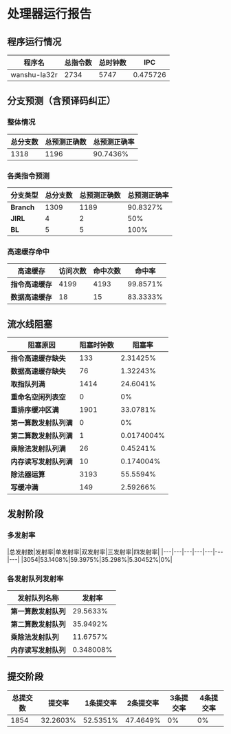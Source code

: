 # 处理器运行报告
## 程序运行情况
|程序名|总指令数|总时钟数|IPC|
|---|---|---|---|
|wanshu-la32r|2734|5747|0.475726|

## 分支预测（含预译码纠正）
### 整体情况
|总分支数|总预测正确数|总预测正确率|
|---|---|---|
|1318|1196|90.7436%|

### 各类指令预测
|分支类型|总分支数|总预测正确数|总预测正确率|
|---|---|---|---|
|**Branch**| 1309 | 1189 | 90.8327%|
|**JIRL**| 4 | 2 | 50%|
|**BL**| 5 | 5 | 100%|

### 高速缓存命中
|高速缓存|访问次数|命中次数|命中率|
|---|---|---|---|
|**指令高速缓存**| 4199 | 4193 | 99.8571%|
|**数据高速缓存**| 18 | 15 | 83.3333%|
## 流水线阻塞
|阻塞原因|阻塞时钟数|阻塞率|
|---|---|---|
|**指令高速缓存缺失**| 133 | 2.31425%|
|**数据高速缓存缺失**| 76 | 1.32243%|
|**取指队列满**| 1414 | 24.6041%|
|**重命名空闲列表空**|0 | 0%|
|**重排序缓冲区满**|1901 | 33.0781%|
|**第一算数发射队列满**|0 | 0%|
|**第二算数发射队列满**|1 | 0.0174004%|
|**乘除法发射队列满**|26 | 0.45241%|
|**内存读写发射队列满**|10 | 0.174004%|
|**除法器运算**|3193 | 55.5594%|
|**写缓冲满**|149 | 2.59266%|

## 发射阶段
### 多发射率
|总发射数|发射率|单发射率|双发射率|三发射率|四发射率|
|---|---|---|---|---|---|---|
|3054|53.1408%|59.3975%|35.298%|5.30452%|0%|

### 各发射队列发射率
|发射队列名称|发射率|
|---|---|
|**第一算数发射队列**|29.5633%|
|**第二算数发射队列**|35.9492%|
|**乘除法发射队列**|11.6757%|
|**内存读写发射队列**|0.348008%|

## 提交阶段
|总提交数|提交率|1条提交率|2条提交率|3条提交率|4条提交率|
|---|---|---|---|---|---|
|1854|32.2603%|52.5351%|47.4649%|0%|0%|
